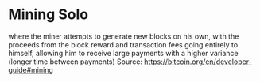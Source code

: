 # Mining Solo

where the miner attempts to generate new blocks on his own, with the
proceeds from the block reward and transaction fees going entirely to himself,
allowing him to receive large payments with a higher variance (longer time
between payments)
Source: https://bitcoin.org/en/developer-guide#mining

